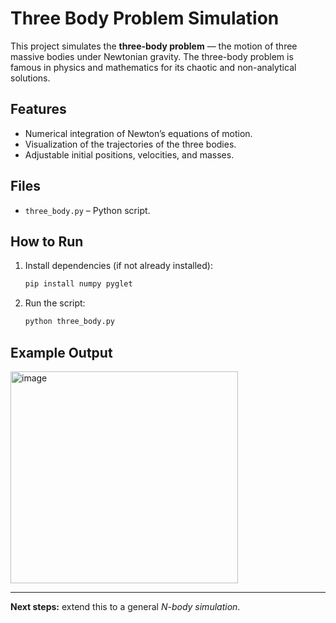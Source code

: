 # Three Body Problem Simulation

This project simulates the **three-body problem** — the motion of three massive bodies under Newtonian gravity. The three-body problem is famous in physics and mathematics for its chaotic and non-analytical solutions.

## Features

* Numerical integration of Newton’s equations of motion.
* Visualization of the trajectories of the three bodies.
* Adjustable initial positions, velocities, and masses.

## Files

* `three_body.py` – Python script.

## How to Run

1. Install dependencies (if not already installed):

   ```bash
   pip install numpy pyglet
   ```
2. Run the script:

   ```bash
   python three_body.py
   ```

## Example Output

<img width="364" height="339" alt="image" src="https://github.com/user-attachments/assets/0fdecfe8-3205-4ef6-955d-2a30e0a2a083" />

---

**Next steps:** extend this to a general *N-body simulation*.
